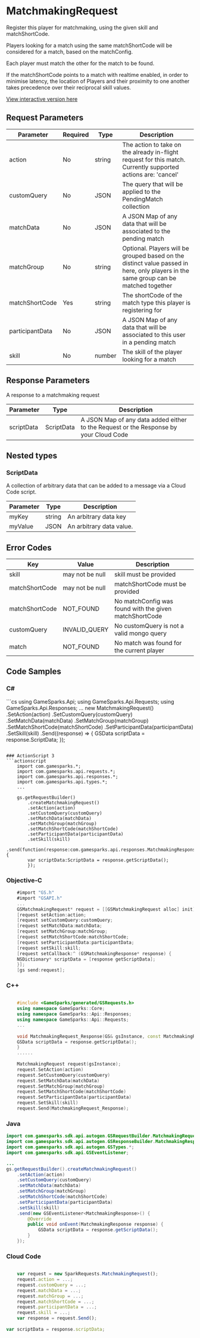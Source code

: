 
# MatchmakingRequest


Register this player for matchmaking, using the given skill and matchShortCode.

Players looking for a match using the same matchShortCode will be considered for a match, based on the matchConfig.

Each player must match the other for the match to be found.

If the matchShortCode points to a match with realtime enabled, in order to minimise latency, the location of Players and their proximity to one another takes precedence over their reciprocal skill values.


<a href="https://api.gamesparks.net/#matchmakingrequest" target="_gsapi">View interactive version here</a>

## Request Parameters

Parameter | Required | Type | Description
--------- | -------- | ---- | -----------
action | No | string | The action to take on the already in-flight request for this match. Currently supported actions are: 'cancel'
customQuery | No | JSON | The query that will be applied to the PendingMatch collection
matchData | No | JSON | A JSON Map of any data that will be associated to the pending match
matchGroup | No | string | Optional. Players will be grouped based on the distinct value passed in here, only players in the same group can be matched together
matchShortCode | Yes | string | The shortCode of the match type this player is registering for
participantData | No | JSON | A JSON Map of any data that will be associated to this user in a pending match
skill | No | number | The skill of the player looking for a match

## Response Parameters


A response to a matchmaking request

Parameter | Type | Description
--------- | ---- | -----------
scriptData | ScriptData | A JSON Map of any data added either to the Request or the Response by your Cloud Code

## Nested types

### ScriptData

A collection of arbitrary data that can be added to a message via a Cloud Code script.

Parameter | Type | Description
--------- | ---- | -----------
myKey | string | An arbitrary data key
myValue | JSON | An arbitrary data value.

## Error Codes

Key | Value | Description
--------- | ----------- | -----------
skill | may not be null | skill must be provided
matchShortCode | may not be null | matchShortCode must be provided
matchShortCode | NOT_FOUND | No matchConfig was found with the given matchShortCode
customQuery | INVALID_QUERY | No customQuery is not a valid mongo query
match | NOT_FOUND | No match was found for the current player

## Code Samples

<h3>C#</h3>
```cs
	using GameSparks.Api;
	using GameSparks.Api.Requests;
	using GameSparks.Api.Responses;
	...
	new MatchmakingRequest()
		.SetAction(action)
		.SetCustomQuery(customQuery)
		.SetMatchData(matchData)
		.SetMatchGroup(matchGroup)
		.SetMatchShortCode(matchShortCode)
		.SetParticipantData(participantData)
		.SetSkill(skill)
		.Send((response) => {
		GSData scriptData = response.ScriptData; 
		});

```

### ActionScript 3
```actionscript
	import com.gamesparks.*;
	import com.gamesparks.api.requests.*;
	import com.gamesparks.api.responses.*;
	import com.gamesparks.api.types.*;
	...
	
	gs.getRequestBuilder()
	    .createMatchmakingRequest()
		.setAction(action)
		.setCustomQuery(customQuery)
		.setMatchData(matchData)
		.setMatchGroup(matchGroup)
		.setMatchShortCode(matchShortCode)
		.setParticipantData(participantData)
		.setSkill(skill)
		.send(function(response:com.gamesparks.api.responses.MatchmakingResponse):void {
		var scriptData:ScriptData = response.getScriptData(); 
		});

```

### Objective-C
```objectivec
	#import "GS.h"
	#import "GSAPI.h"
	...
	GSMatchmakingRequest* request = [[GSMatchmakingRequest alloc] init];
	[request setAction:action;
	[request setCustomQuery:customQuery;
	[request setMatchData:matchData;
	[request setMatchGroup:matchGroup;
	[request setMatchShortCode:matchShortCode;
	[request setParticipantData:participantData;
	[request setSkill:skill;
	[request setCallback:^ (GSMatchmakingResponse* response) {
	NSDictionary* scriptData = [response getScriptData]; 
	}];
	[gs send:request];

```

### C++
```cpp

	#include <GameSparks/generated/GSRequests.h>
	using namespace GameSparks::Core;
	using namespace GameSparks::Api::Responses;
	using namespace GameSparks::Api::Requests;
	...
	
	void MatchmakingRequest_Response(GS& gsInstance, const MatchmakingResponse& response) {
	GSData scriptData = response.getScriptData(); 
	}
	......
	
	MatchmakingRequest request(gsInstance);
	request.SetAction(action)
	request.SetCustomQuery(customQuery)
	request.SetMatchData(matchData)
	request.SetMatchGroup(matchGroup)
	request.SetMatchShortCode(matchShortCode)
	request.SetParticipantData(participantData)
	request.SetSkill(skill)
	request.Send(MatchmakingRequest_Response);
```

### Java
```java
import com.gamesparks.sdk.api.autogen.GSRequestBuilder.MatchmakingRequest;
import com.gamesparks.sdk.api.autogen.GSResponseBuilder.MatchmakingResponse;
import com.gamesparks.sdk.api.autogen.GSTypes.*;
import com.gamesparks.sdk.api.GSEventListener;

...
gs.getRequestBuilder().createMatchmakingRequest()
	.setAction(action)
	.setCustomQuery(customQuery)
	.setMatchData(matchData)
	.setMatchGroup(matchGroup)
	.setMatchShortCode(matchShortCode)
	.setParticipantData(participantData)
	.setSkill(skill)
	.send(new GSEventListener<MatchmakingResponse>() {
		@Override
		public void onEvent(MatchmakingResponse response) {
			GSData scriptData = response.getScriptData(); 
		}
	});

```

### Cloud Code
```javascript

	var request = new SparkRequests.MatchmakingRequest();
	request.action = ...;
	request.customQuery = ...;
	request.matchData = ...;
	request.matchGroup = ...;
	request.matchShortCode = ...;
	request.participantData = ...;
	request.skill = ...;
	var response = request.Send();
	
var scriptData = response.scriptData; 
```


